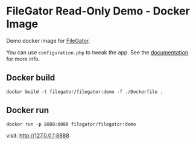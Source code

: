 # FileGator Read-Only Demo - Docker Image

Demo docker image for [FileGator](https://demo.filegator.io).

You can use `configuration.php` to tweak the app. See the [documentation](https://docs.filegator.io) for more info.

## Docker build
`docker build -t filegator/filegator:demo -f ./Dockerfile .`

## Docker run
`docker run -p 8888:8080 filegator/filegator:demo`

visit: http://127.0.0.1:8888





